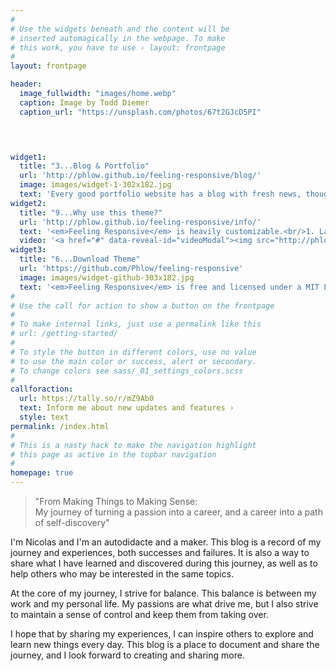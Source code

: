 ```yaml
---
#
# Use the widgets beneath and the content will be
# inserted automagically in the webpage. To make
# this work, you have to use › layout: frontpage
#
layout: frontpage

header:
  image_fullwidth: "images/home.webp"
  caption: Image by Todd Diemer
  caption_url: "https://unsplash.com/photos/67t2GJcD5PI"



  
widget1:
  title: "3...Blog & Portfolio"
  url: 'http://phlow.github.io/feeling-responsive/blog/'
  image: images/widget-1-302x182.jpg
  text: 'Every good portfolio website has a blog with fresh news, thoughts and develop&shy;ments of your activities. <em>Feeling Responsive</em> offers you a fully functional blog with an archive page to give readers a quick overview of all your posts.'
widget2:
  title: "9...Why use this theme?"
  url: 'http://phlow.github.io/feeling-responsive/info/'
  text: '<em>Feeling Responsive</em> is heavily customizable.<br/>1. Language-Support :)<br/>2. Optimized for speed and it&#39;s responsive.<br/>3. Built on <a href="http://foundation.zurb.com/">Foundation Framework</a>.<br/>4. Seven different Headers.<br/>5. Customizable navigation, footer,...'
  video: '<a href="#" data-reveal-id="videoModal"><img src="http://phlow.github.io/feeling-responsive/images/start-video-feeling-responsive-302x182.jpg" width="302" height="182" alt=""/></a>'
widget3:
  title: "6...Download Theme"
  url: 'https://github.com/Phlow/feeling-responsive'
  image: images/widget-github-303x182.jpg
  text: '<em>Feeling Responsive</em> is free and licensed under a MIT License. Make it your own and start building. The code is well-documented and explains you how it works.'
#
# Use the call for action to show a button on the frontpage
#
# To make internal links, just use a permalink like this
# url: /getting-started/
#
# To style the button in different colors, use no value
# to use the main color or success, alert or secondary.
# To change colors see sass/_01_settings_colors.scss
#
callforaction:
  url: https://tally.so/r/mZ9Ab0
  text: Inform me about new updates and features ›
  style: text
permalink: /index.html
#
# This is a nasty hack to make the navigation highlight
# this page as active in the topbar navigation
#
homepage: true
---
```


> "From Making Things to Making Sense:   
> My journey of turning a passion into a career, and a career into a path of self-discovery"

I'm Nicolas and I'm an autodidacte and a maker. This blog is a record of my journey and experiences, both successes and failures. It is also a way to share what I have learned and discovered during this journey, as well as to help others who may be interested in the same topics.

At the core of my journey, I strive for balance. This balance is between my work and my personal life. My passions are what drive me, but I also strive to maintain a sense of control and keep them from taking over.

I hope that by sharing my experiences, I can inspire others to explore and learn new things every day. This blog is a place to document and share the journey, and I look forward to creating and sharing more.

